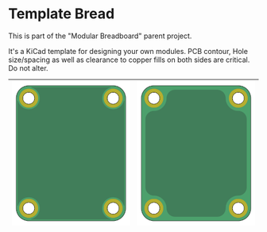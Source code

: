 # Template Bread

This is part of the "Modular Breadboard" parent project. 

It's a KiCad template for designing your own modules. PCB contour, Hole size/spacing as well as clearance to copper fills on both sides are critical. Do not alter.

| ![Alt text](./images/front.png) | ![Alt text](./images/back.png) |
|:---:|:---:|
